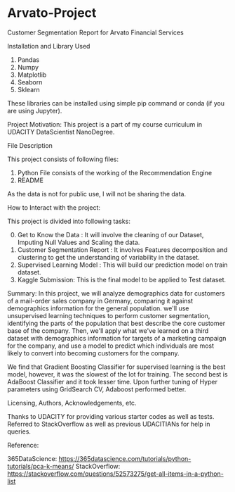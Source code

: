 # Arvato-Project
Customer Segmentation Report for Arvato Financial Services


Installation and Library Used

1. Pandas
2. Numpy
3. Matplotlib
4. Seaborn
5. Sklearn

These libraries can be installed using simple pip command or conda (if you are using Jupyter).

Project Motivation:
This project is a part of my course curriculum in UDACITY DataScientist NanoDegree.

File Description

This project consists of following files:
1. Python File consists of the working of the Recommendation Engine
2. README

As the data is not for public use, I will not be sharing the data.

How to Interact with the project:

This project is divided into following tasks:

0. Get to Know the Data : It will involve the cleaning of our Dataset, Imputing Null Values and Scaling the data.
1. Customer Segmentation Report : It involves Features decomposition and clustering to get the understanding of variability in the dataset.
2. Supervised Learning Model : This will build our prediction model on train dataset.
3. Kaggle Submission: This is the final model to be applied to Test dataset.

Summary:
In this project, we will analyze demographics data for customers of a mail-order sales company in Germany, comparing it against demographics information for the general population. we'll use unsupervised learning techniques to perform customer segmentation, identifying the parts of the population that best describe the core customer base of the company. Then, we'll apply what we've learned on a third dataset with demographics information for targets of a marketing campaign for the company, and use a model to predict which individuals are most likely to convert into becoming customers for the company.

We find that Gradient Boosting Classifier for supervised learning is the best model, however, it was the slowest of the lot for training. The second best is AdaBoost Classifier and it took lesser time. Upon further tuning of Hyper parameters using GridSearch CV, Adaboost performed better.

Licensing, Authors, Acknowledgements, etc.

Thanks to UDACITY for providing various starter codes as well as tests. Referred to StackOverflow as well as previous UDACITIANs for help in queries.

Reference:

365DataScience: https://365datascience.com/tutorials/python-tutorials/pca-k-means/
StackOverflow: https://stackoverflow.com/questions/52573275/get-all-items-in-a-python-list
